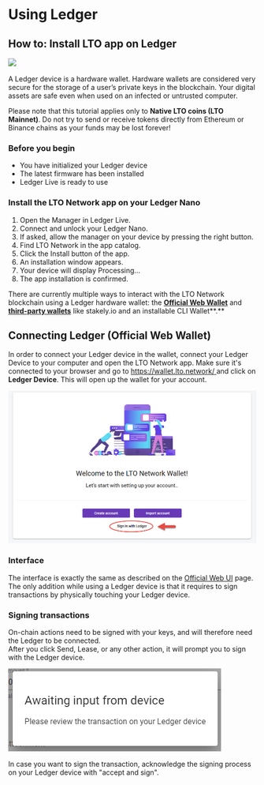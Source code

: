 # Using Ledger

## How to: Install LTO app on Ledger

![](<../.gitbook/assets/image (9).png>)

A Ledger device is a hardware wallet. Hardware wallets are considered very secure for the storage of a user’s private keys in the blockchain. Your digital assets are safe even when used on an infected or untrusted computer.‌

Please note that this tutorial applies only to **Native LTO coins (LTO Mainnet)**. Do not try to send or receive tokens directly from Ethereum or Binance chains as your funds may be lost forever!‌

### Before you begin <a href="#before-you-begin" id="before-you-begin"></a>

* You have initialized your Ledger device
* The latest firmware has been installed
* Ledger Live is ready to use‌

### Install the LTO Network app on your Ledger Nano <a href="#install-the-lto-network-app-on-your-ledger-nano" id="install-the-lto-network-app-on-your-ledger-nano"></a>

1. Open the Manager in Ledger Live.
2. Connect and unlock your Ledger Nano.
3. If asked, allow the manager on your device by pressing the right button.
4. Find LTO Network in the app catalog.
5. Click the Install button of the app.
6. An installation window appears.
7. Your device will display Processing…
8. The app installation is confirmed.

There are currently multiple ways to interact with the LTO Network blockchain using a Ledger hardware wallet: the [**Official Web Wallet**](wallet-web-app.md) and [**third-party wallets**](third-party-wallets/) like stakely.io and an installable CLI Wallet**.**

## Connect**ing** Ledger (Official Web Wallet)

In order to connect your Ledger device in the wallet, connect your Ledger Device to your computer and open the LTO Network app. Make sure it's connected to your browser and go to [https://wallet.lto.network/ ](https://wallet.lto.network/)and click on **Ledger Device**. This will open up the wallet for your account.

![](../.gitbook/assets/ledger-mainnet-wallet.jpg)

### Interface

The interface is exactly the same as described on the [Official Web UI](wallet-web-app.md) page. The only addition while using a Ledger device is that it requires to sign transactions by physically touching your Ledger device.

### Signing transactions

On-chain actions need to be signed with your keys, and will therefore need the Ledger to be connected.\
After you click Send, Lease, or any other action, it will prompt you to sign with the Ledger device.

![](../.gitbook/assets/image.png)

In case you want to sign the transaction, acknowledge the signing process on your Ledger device with "accept and sign".

